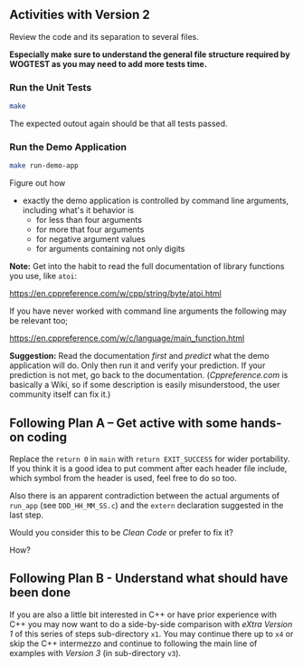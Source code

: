 ## Activities with Version 2

Review the code and its separation to several files.

**Especially make sure to understand the general file structure
required by WOGTEST as you may need to add more tests time.**

### Run the Unit Tests

```sh
make
```

The expected outout again should be that all tests passed.

### Run the Demo Application

```sh
make run-demo-app
```

Figure out how

* exactly the demo application is controlled by command line
  arguments, including what's it behavior is
  * for less than four arguments
  * for more that four arguments
  * for negative argument values
  * for arguments containing not only digits

**Note:** Get into the habit to read the full documentation of
library functions you use, like `atoi`:

https://en.cppreference.com/w/cpp/string/byte/atoi.html

If you have never worked with command line arguments the following
may be relevant too;

https://en.cppreference.com/w/c/language/main_function.html

**Suggestion:** Read the documentation *first* and *predict* what
the demo application will do. Only then run it and verify your
prediction. If your prediction is not met, go back to the
documentation. (*Cppreference.com* is basically a Wiki, so if
some description is easily misunderstood, the user community
itself can fix it.)

## Following Plan A – Get active with some hands-on coding

Replace the `return 0` in `main` with `return EXIT_SUCCESS` for
wider portability. If you think it is a good idea to put comment
after each header file include, which symbol from the header is
used, feel free to do so too.

Also there is an apparent contradiction between the actual
arguments of `run_app` (see `DDD_HH_MM_SS.c`) and the `extern`
declaration suggested in the last step.

Would you consider this to be *Clean Code* or prefer to fix it?

How?

## Following Plan B - Understand what should have been done

If you are also a little bit interested in C++ or have prior
experience with C++ you may now want to do a side-by-side
comparison with *eXtra Version 1* of this series of steps
sub-directory `x1`. You may continue there up to `x4` or skip
the C++ intermezzo and continue to following the main line of
examples with *Version 3* (in sub-directory `v3`).
